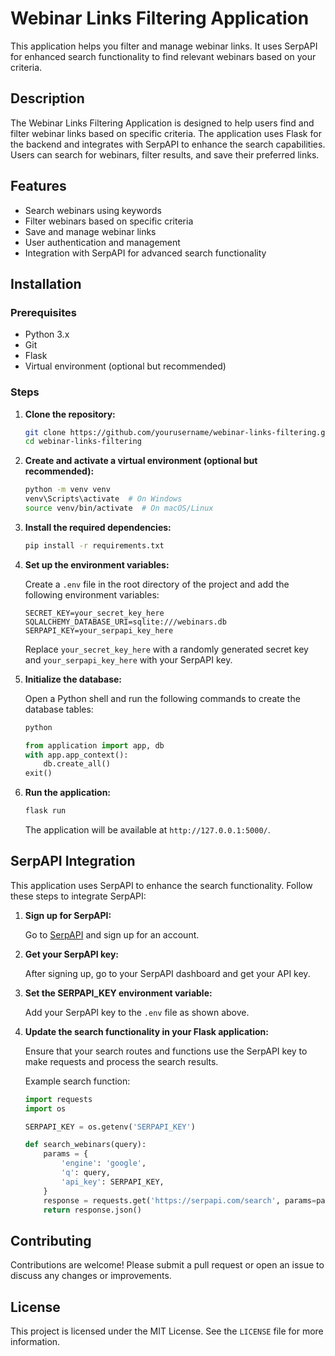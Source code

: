 # Webinar Links Filtering Application

This application helps you filter and manage webinar links. It uses SerpAPI for enhanced search functionality to find relevant webinars based on your criteria.

## Description

The Webinar Links Filtering Application is designed to help users find and filter webinar links based on specific criteria. The application uses Flask for the backend and integrates with SerpAPI to enhance the search capabilities. Users can search for webinars, filter results, and save their preferred links.

## Features

- Search webinars using keywords
- Filter webinars based on specific criteria
- Save and manage webinar links
- User authentication and management
- Integration with SerpAPI for advanced search functionality

## Installation

### Prerequisites

- Python 3.x
- Git
- Flask
- Virtual environment (optional but recommended)

### Steps

1. **Clone the repository:**

    ```bash
    git clone https://github.com/yourusername/webinar-links-filtering.git
    cd webinar-links-filtering
    ```

2. **Create and activate a virtual environment (optional but recommended):**

    ```bash
    python -m venv venv
    venv\Scripts\activate  # On Windows
    source venv/bin/activate  # On macOS/Linux
    ```

3. **Install the required dependencies:**

    ```bash
    pip install -r requirements.txt
    ```

4. **Set up the environment variables:**

    Create a `.env` file in the root directory of the project and add the following environment variables:

    ```env
    SECRET_KEY=your_secret_key_here
    SQLALCHEMY_DATABASE_URI=sqlite:///webinars.db
    SERPAPI_KEY=your_serpapi_key_here
    ```

    Replace `your_secret_key_here` with a randomly generated secret key and `your_serpapi_key_here` with your SerpAPI key.

5. **Initialize the database:**

    Open a Python shell and run the following commands to create the database tables:

    ```bash
    python
    ```

    ```python
    from application import app, db
    with app.app_context():
        db.create_all()
    exit()
    ```

6. **Run the application:**

    ```bash
    flask run
    ```

    The application will be available at `http://127.0.0.1:5000/`.

## SerpAPI Integration

This application uses SerpAPI to enhance the search functionality. Follow these steps to integrate SerpAPI:

1. **Sign up for SerpAPI:**

    Go to [SerpAPI](https://serpapi.com/) and sign up for an account.

2. **Get your SerpAPI key:**

    After signing up, go to your SerpAPI dashboard and get your API key.

3. **Set the SERPAPI_KEY environment variable:**

    Add your SerpAPI key to the `.env` file as shown above.

4. **Update the search functionality in your Flask application:**

    Ensure that your search routes and functions use the SerpAPI key to make requests and process the search results.

    Example search function:

    ```python
    import requests
    import os

    SERPAPI_KEY = os.getenv('SERPAPI_KEY')

    def search_webinars(query):
        params = {
            'engine': 'google',
            'q': query,
            'api_key': SERPAPI_KEY,
        }
        response = requests.get('https://serpapi.com/search', params=params)
        return response.json()
    ```

## Contributing

Contributions are welcome! Please submit a pull request or open an issue to discuss any changes or improvements.

## License

This project is licensed under the MIT License. See the `LICENSE` file for more information.
